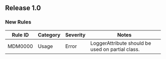 ## Release 1.0

### New Rules

| Rule ID | Category | Severity | Notes                                            |
|---------|----------|----------|--------------------------------------------------|
| MDM0000 | Usage    | Error    | LoggerAttribute should be used on partial class. |